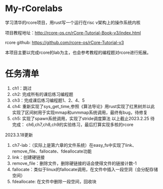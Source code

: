 # My-rCorelabs
学习清华的rcore项目，用rust写一个运行在risc v架构上的操作系统内核

项目教程地址：http://rcore-os.cn/rCore-Tutorial-Book-v3/index.html

rcore github: https://github.com/rcore-os/rCore-Tutorial-v3

本项目主要以完成rcore的lab为主，也会参考教程的编程题对rcore进行拓展。
# 任务清单
1. ch1：跳过
2. ch2: 完成所有的课后练习编程题
3. ch3：完成课后练习编程题1、2、4、5
4. ch4: 重新实现了sys_get_time,参照《算法导论》用rust实现了红黑树并以此实现了区间树用于实现mmap和unmmap系统调用，最终有bug，待修复
5. ch5: 实现了spawn系统调用，实现了stride调度算法
以上截止2023.2.25
待完成：
ch6,ch7,ch8,ch9的实验练习，最后打算实现多核的rcore

2023.3.18更新
1. ch7-lab：（实际上是第六章的文件系统）在easy_fs中实现了link、remove_file、fallocate、fdeallocate功能
2. link：创建硬链接
3. remove_file：删除文件，删除硬链接的话会使得文件的链接计数-1
4. fallocate：类似于linux的fallocate调用，在文件中插入一段空洞（会分配存储空间）
5. fdeallocate: 在文件中删除一段空间，回收块
